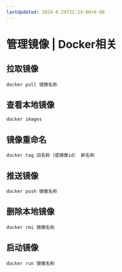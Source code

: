 ```yaml
---
lastUpdated: 2024-8-29T22:24:00+8:00
---
```


# 管理镜像 | Docker相关

## 拉取镜像

```docker pull 镜像名称```

## 查看本地镜像

```docker images```

## 镜像重命名

```docker tag 旧名称（或镜像id） 新名称```

## 推送镜像

```docker push 镜像名称```

## 删除本地镜像

```docker rmi 镜像名称```

## 启动镜像

```docker run 镜像名称```